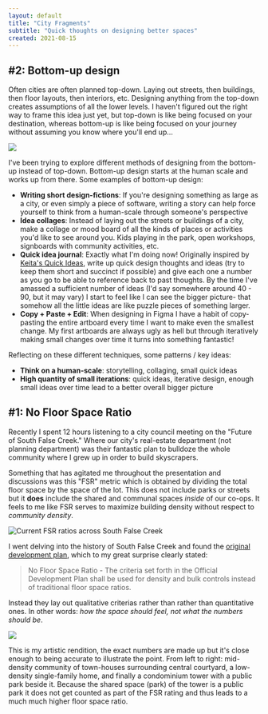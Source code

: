 ```yaml
---
layout: default
title: "City Fragments"
subtitle: "Quick thoughts on designing better spaces"
created: 2021-08-15
---
```


<!--## #2: Cities are not alive

Cities are not alive, it is the people that make them feel alive. A city without people is a ghost city, a town without people is a ghost town. This metaphor between 

## #1: Brrrh

I'm currently reading *Structuring Spaces: Oral Poetics and Architecture in Early Medieval England* by Lori Ann Garner, and she writes about the Anglo-Saxon word "Burh" which -->

## #2: Bottom-up design

Often cities are often planned top-down. Laying out streets, then buildings, then floor layouts, then interiors, etc. Designing anything from the top-down creates assumptions of all the lower levels. I haven't figured out the right way to frame this idea just yet, but top-down is like being focused on your destination, whereas bottom-up is like being focused on your journey without assuming you know where you'll end up...

![](/images/top-down-vs-bottom-up.png)

I've been trying to explore different methods of designing from the bottom-up instead of top-down. Bottom-up design starts at the human scale and works up from there. Some examples of bottom-up design:

- **Writing short design-fictions**: If you're designing something as large as a city, or even simply a piece of software, writing a story can help force yourself to think from a human-scale through someone's perspective
- **Idea collages**: Instead of laying out the streets or buildings of a city, make a collage or mood board of all the kinds of places or activities you'd like to see around you. Kids playing in the park, open workshops, signboards with community activities, etc.
- **Quick idea journal**: Exactly what I'm doing now! Originally inspired by [Keita's Quick Ideas](https://www.glitchthegame.com/oddsandends/qis/), write up quick design thoughts and ideas (try to keep them short and succinct if possible) and give each one a number as you go to be able to reference back to past thoughts. By the time I've amassed a sufficient number of ideas (I'd say somewhere around 40 - 90, but it may vary) I start to feel like I can see the bigger picture- that somehow all the little ideas are like puzzle pieces of something larger.
- **Copy + Paste + Edit**: When designing in Figma I have a habit of copy-pasting the entire artboard every time I want to make even the smallest change. My first artboards are always ugly as hell but through iteratively making small changes over time it turns into something fantastic!

Reflecting on these different techniques, some patterns / key ideas:

- **Think on a human-scale**: storytelling, collaging, small quick ideas
- **High quantity of small iterations**: quick ideas, iterative design, enough small ideas over time lead to a better overall bigger picture

## #1: No Floor Space Ratio

Recently I spent 12 hours listening to a city council meeting on the "Future of South False Creek." Where our city's real-estate department (not planning department) was their fantastic plan to bulldoze the whole community where I grew up in order to build skyscrapers.

Something that has agitated me throughout the presentation and discussions was this "FSR" metric which is obtained by dividing the total floor space by the space of the lot. This does not include parks or streets but it **does** include the shared and communal spaces *inside* of our co-ops. It feels to me like FSR serves to maximize building density without respect to *community density*.

![Current FSR ratios across South False Creek](/images/false-creek-fsr-ratios.png)

I went delving into the history of South False Creek and found the [original development plan](/refs/odp-false-creek.pdf), which to my great surprise clearly stated:

> No Floor Space Ratio - The criteria set forth in the Official Development Plan shall be used for density and bulk controls instead of traditional floor space ratios.

Instead they lay out qualitative criterias rather than rather than quantitative ones. In other words: *how the space should feel, not what the numbers should be*.

![](/images/floor-space-ratio.png)

This is my artistic rendition, the exact numbers are made up but it's close enough to being accurate to illustrate the point. From left to right: mid-density community of town-houses surrounding central courtyard, a low-density single-family home, and finally a condominium tower with a public park beside it. Because the shared space (park) of the tower is a public park it does not get counted as part of the FSR rating and thus leads to a much much higher floor space ratio.